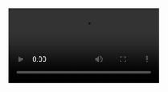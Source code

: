 <video controls>
  <source src="./readme-file/espace-user.mov" type="video/mp4">
  Votre navigateur ne supporte pas les vidéos HTML5.
</video>
